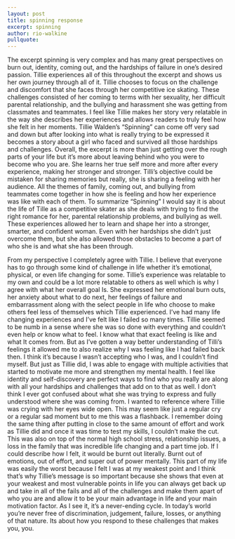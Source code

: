 ```yaml
---
layout: post
title: spinning response
excerpt: spinning
author: rio-walkine
pullquote:
---
```

The excerpt spinning is very complex and has many great perspectives on burn out, identity, coming out, and the hardships of failure in one’s desired passion. Tillie experiences all of this throughout the excerpt and shows us her own journey through all of it. Tillie chooses to focus on the challenge and discomfort that she faces through her competitive ice skating. These challenges consisted of her coming to terms with her sexuality, her difficult parental relationship, and the bullying and harassment she was getting from classmates and teammates. I feel like Tillie makes her story very relatable in the way she describes her experiences and allows readers to truly feel how she felt in her moments. Tillie Walden’s “Spinning” can come off very sad and down but after looking into what is really trying to be expressed it becomes a story about a girl who faced and survived all those hardships and challenges. Overall, the excerpt is more than just getting over the rough parts of your life but it’s more about leaving behind who you were to become who you are. She learns her true self more and more after every experience, making her stronger and stronger. Tilli’s objective could be mistaken for sharing memories but really, she is sharing a feeling with her audience. All the themes of family, coming out, and bullying from teammates come together in how she is feeling and how her experience was like with each of them. To summarize “Spinning” I would say it is about the life of Tille as a competitive skater as she deals with trying to find the right romance for her, parental relationship problems, and bullying as well. These experiences allowed her to learn and shape her into a stronger, smarter, and confident woman. Even with her hardships she didn’t just overcome them, but she also allowed those obstacles to become a part of who she is and what she has been through. 

From my perspective I completely agree with Tillie. I believe that everyone has to go through some kind of challenge in life whether it’s emotional, physical, or even life changing for some. Tillie’s experience was relatable to my own and could be a lot more relatable to others as well which is why I agree with what her overall goal Is. She expressed her emotional burn outs, her anxiety about what to do next, her feelings of failure and embarrassment along with the select people in life who choose to make others feel less of themselves which Tillie experienced. I’ve had many life changing experiences and I’ve felt like I failed so many times. Tillie seemed to be numb in a sense where she was so done with everything and couldn’t even help or know what to feel. I know what that exact feeling is like and what It comes from. But as I’ve gotten a way better understanding of Tilli’s feelings it allowed me to also realize why I was feeling like I had failed back then. I think it’s because I wasn’t accepting who I was, and I couldn’t find myself. But just as Tillie did, I was able to engage with multiple activities that started to motivate me more and strengthen my mental health. I feel like identity and self-discovery are perfect ways to find who you really are along with all your hardships and challenges that add on to that as well. I don’t think I ever got confused about what she was trying to express and fully understood where she was coming from. I wanted to reference where Tillie was crying with her eyes wide open. This may seem like just a regular cry or a regular sad moment but to me this was a flashback. I remember doing the same thing after putting in close to the same amount of effort and work as Tillie did and once it was time to test my skills, I couldn’t make the cut. This was also on top of the normal high school stress, relationship issues, a loss in the family that was incredible life changing and a part time job. If I could describe how I felt, it would be burnt out literally. Burnt out of emotions, out of effort, and super out of power mentally. This part of my life was easily the worst because I felt I was at my weakest point and I think that’s why Tillie’s message is so important because she shows that even at your weakest and most vulnerable points in life you can always get back up and take in all of the fails and all of the challenges and make them apart of who you are and allow it to be your main advantage in life and your main motivation factor. As I see it, it’s a never-ending cycle. In today’s world you’re never free of discrimination, judgement, failure, losses, or anything of that nature. Its about how you respond to these challenges that makes you, you. 
